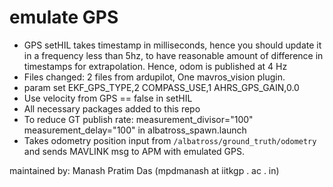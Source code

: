 # emulate GPS

- GPS setHIL takes timestamp in milliseconds, hence you should update it in a frequency less than 5hz, to have reasonable amount of difference in timestamps for extrapolation. Hence, odom is published at 4 Hz  
- Files changed: 2 files from ardupilot, One mavros_vision plugin.  
- param set EKF_GPS_TYPE,2 COMPASS_USE,1 AHRS_GPS_GAIN,0.0  
- Use velocity from GPS == false in setHIL  
- All necessary packages added to this repo
- To reduce GT publish rate: measurement_divisor="100" measurement_delay="100" in albatross_spawn.launch
- Takes odometry position input from `/albatross/ground_truth/odometry` and sends MAVLINK msg to APM with emulated GPS.

maintained by: Manash Pratim Das (mpdmanash at iitkgp . ac . in)
